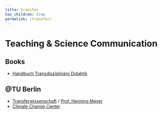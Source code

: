 ```yaml
---
title: transfer
has_children: true
permalink: /transfer/
---
```


# Teaching & Science Communication

## Books
* [Handbuch Transdisziplinäre Didaktik](https://www.transcript-verlag.de/978-3-8376-5565-0/handbuch-transdisziplinaere-didaktik/)


## @TU Berlin
* [Transferwissenschaft](https://www.transferwissenschaft.de/2021/04/13/wissenschaftskommunikation/) / [Prof. Henning Meyer](https://www.transferwissenschaft.de/team/prof-dr-henning-meyer/)
* [Climate Change Center](https://www.climate-change.center)
